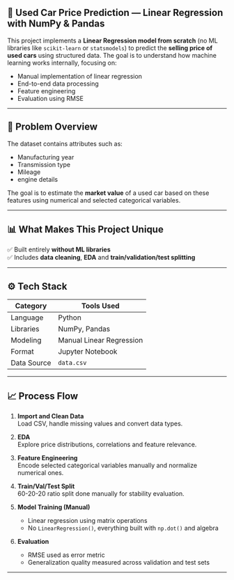 ## 🚗 Used Car Price Prediction — Linear Regression with NumPy & Pandas

This project implements a **Linear Regression model from scratch** (no ML libraries like `scikit-learn` or `statsmodels`) 
to predict the **selling price of used cars** using structured data. The goal is to understand how machine learning works 
internally, focusing on:

- Manual implementation of linear regression  
- End-to-end data processing  
- Feature engineering  
- Evaluation using RMSE

---

## 🧠 Problem Overview

The dataset contains attributes such as:
- Manufacturing year
- Transmission type
- Mileage
- engine details

The goal is to estimate the **market value** of a used car based on these features using numerical and selected 
categorical variables.

---

## 📊 What Makes This Project Unique

✅ Built entirely **without ML libraries**  
✅ Includes **data cleaning**, **EDA** and **train/validation/test splitting**  

---

## ⚙️ Tech Stack

| Category        | Tools Used       |
|-----------------|------------------|
| Language        | Python           |
| Libraries       | NumPy, Pandas    |
| Modeling        | Manual Linear Regression |
| Format          | Jupyter Notebook |
| Data Source     | `data.csv`       |

---

## 📈 Process Flow

1. **Import and Clean Data**  
   Load CSV, handle missing values and convert data types.

2. **EDA**  
   Explore price distributions, correlations and feature relevance.

3. **Feature Engineering**  
   Encode selected categorical variables manually and normalize numerical ones.

4. **Train/Val/Test Split**  
   60-20-20 ratio split done manually for stability evaluation.

5. **Model Training (Manual)**  
   - Linear regression using matrix operations  
   - No `LinearRegression()`, everything built with `np.dot()` and algebra

6. **Evaluation**  
   - RMSE used as error metric  
   - Generalization quality measured across validation and test sets

---



